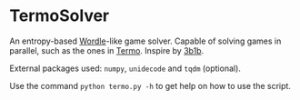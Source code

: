 # TermoSolver
An entropy-based [Wordle](https://www.nytimes.com/games/wordle/index.html)-like game solver. Capable of solving games in parallel, such as the ones in [Termo](https://term.ooo/). Inspire by [3b1b](https://www.youtube.com/watch?v=v68zYyaEmEA).

External packages used: `numpy`, `unidecode` and `tqdm` (optional).

Use the command `python termo.py -h` to get help on how to use the script.

